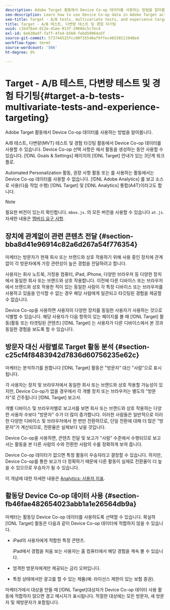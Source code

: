 ```yaml
---
description: Adobe Target 활동에서 Device Co-op 데이터를 사용하는 방법을 알아봅니다.
seo-description: Learn how to use Device Co-op data in Adobe Target activities.
seo-title: Target - A/B tests, multivariate tests, and experience targeting
title: Target - A/B 테스트, 다변량 테스트 및 경험 타기팅
uuid: c1b478a4-812e-41ee-913f-29666c5c7ec4
exl-id: 6e630adf-faff-4fe4-b560-febd59964a5f
source-git-commit: 573744525fcc00f35540af9ffec46530111940ed
workflow-type: tm+mt
source-wordcount: '566'
ht-degree: 0%

---
```


# Target - A/B 테스트, 다변량 테스트 및 경험 타기팅{#target-a-b-tests-multivariate-tests-and-experience-targeting}

Adobe Target 활동에서 Device Co-op 데이터를 사용하는 방법을 알아봅니다.

A/B 테스트, 다변량(MVT) 테스트 및 경험 타깃팅 활동에서 Device Co-op 데이터를 사용할 수 있습니다. Device Co-op 선택 사항은 에서 활동을 생성하는 동안 사용할 수 있습니다. [!DNL Goals & Settings] 페이지의 [!DNL Target] 안내가 있는 3단계 워크플로.

Automated Personalization 활동, 권장 사항 활동 또는 를 사용하는 활동에서는 Device Co-op 데이터를 사용할 수 없습니다. [!DNL Adobe Analytics] 를 보고 소스로 사용(다음 작업 수행) [!DNL Target] 및 [!DNL Analytics] 통합(A4T)이라고도 합니다.

>[!NOTE]
>
>필요한 버전이 있는지 확인합니다. `mbox.js`. 의 모든 버전을 사용할 수 있습니다 `at.js`. 자세한 내용은 [멤버십 요구 사항](../about/requirements.md#concept-31d3d165d22546afbedf023d32ad3a43).

## 장치에 관계없이 관련 콘텐츠 전달 {#section-bba8d41e96914c82a6d267a54f776354}

마케터는 방문자가 현재 회사 또는 브랜드와 상호 작용하기 위해 사용 중인 장치에 관계없이 각 방문자에게 가장 관련성이 높은 경험을 전달하려고 합니다.

사용자는 회사 노트북, 가정용 컴퓨터, iPad, iPhone, 다양한 브라우저 등 다양한 장치에서 동일한 회사 또는 브랜드와 상호 작용합니다. 이전에 다른 디바이스 또는 브라우저에서 브랜드와 상호 작용한 적이 있는 동일한 사람이 각 특정 디바이스 또는 브라우저를 사용하고 있음을 인식할 수 없는 경우 해당 사람에게 일관되고 타깃팅된 경험을 제공할 수 없습니다.

Device Co-op을 사용하면 사용자의 다양한 장치를 동일한 사용자가 사용하는 것으로 식별할 수 있습니다. 해당 사용자가 다음 항목이 있는 페이지를 볼 때 [!DNL Target] 활동(활동 또는 타겟팅된 콘텐츠) [!DNL Target] 는 사용자가 다른 디바이스에서 본 것과 동일한 경험을 보도록 할 수 있습니다.

## 방문자 대신 사람별로 Target 활동 분석 {#section-c25cf4f8483942d7836d60756235e62c}

마케터는 분석하기를 원합니다 [!DNL Target] 활동은 &quot;방문자&quot; 대신 &quot;사람&quot;으로 표시됩니다.

각 사용자는 장치 및 브라우저에서 동일한 회사 또는 브랜드와 상호 작용할 가능성이 있지만, Device Co-op가 없을 경우에서 각 개별 장치 또는 브라우저는 별도의 &quot;방문자&quot;로 간주됩니다 [!DNL Target] 보고서.

개별 디바이스 및 브라우저별로 보고서를 보면 회사 또는 브랜드와 상호 작용하는 다양한 사용자 수보다 &quot;방문자&quot; 수가 더 많이 증가합니다. 이러한 사람들은 일반적으로 이러한 다양한 디바이스 및 브라우저에서 한 번만 전환하므로, 단일 전환에 대해 더 많은 &quot;방문자&quot;가 계산되므로, 전환율은 실제보다 낮을 것입니다.

Device Co-op을 사용하면, 콘텐츠 전달 및 보고가 &quot;사람&quot; 수준에서 수행되므로 보고서는 활동을 본 다른 사람의 수와 전환한 사람의 수를 정확하게 보여 줍니다.

Device Co-op 데이터가 없으면 특정 활동이 우승자라고 결정할 수 있습니다. 하지만, Device Co-op를 통한 보고가 더 정확하기 때문에 다른 활동이 실제로 전환율이 더 높을 수 있으므로 우승자가 될 수 있습니다.

이 개념에 대한 자세한 내용은 [Analytics: 사용자 지표](../other-solutions/people.md#concept-8c57cd3904974e078d7fbf84ac9c2d63).

## 활동당 Device Co-op 데이터 사용 {#section-fb46fae482654023abb1a1e26564db9a}

마케터는 활동당 Device Co-op 데이터를 사용하도록 선택할 수 있습니다. 확실하 [!DNL Target] 활동은 다음과 같이 Device Co-op 데이터에 적합하지 않을 수 있습니다.

* iPad의 사용자에게 적합한 특정 콘텐츠.

   iPad에서 경험을 처음 보는 사용자는 홈 컴퓨터에서 해당 경험을 계속 볼 수 있습니다.

* 엄격한 방문자에게만 제공되는 금리 오퍼입니다.
* 특정 상태에서만 광고를 할 수 있는 제품(예: 라이선스 제한이 있는 보험 증권).

마케터가에서 대상을 만들 때 [!DNL Target]대상자가 Device Co-op 데이터 사용 활동에 적합하지 않으면 경고 메시지가 표시됩니다. 적절한 대상에는 모든 방문자, 새 방문자 및 재방문자가 포함됩니다.
